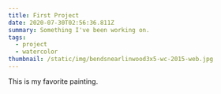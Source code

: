 ```yaml
---
title: First Project
date: 2020-07-30T02:56:36.811Z
summary: Something I've been working on.
tags:
  - project
  - watercolor
thumbnail: /static/img/bendsnearlinwood3x5-wc-2015-web.jpg
---
```

This is my favorite painting.